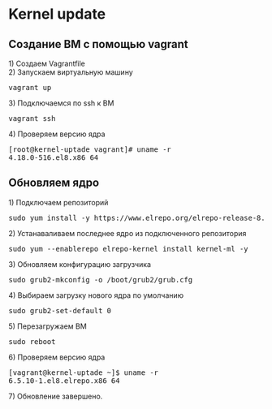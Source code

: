 # Kernel update
<h2>Создание ВМ с помощью vagrant</h2>
1) Cоздаем Vagrantfile<br>
2) Запускаем виртуальную машину
<pre>vagrant up</pre>
3) Подключаемся по ssh к ВМ
<pre>vagrant ssh</pre>
4) Проверяем версию ядра
<pre>[root@kernel-uptade vagrant]# uname -r
4.18.0-516.el8.x86_64
</pre>

<h2>Обновляем ядро</h2>
1) Подключаем репозиторий 
<pre>sudo yum install -y https://www.elrepo.org/elrepo-release-8.el8.elrepo.noarch.rpm </pre>
2) Устанаваливаем последнее ядро из подключенного репозитория
<pre>sudo yum --enablerepo elrepo-kernel install kernel-ml -y</pre>
3) Обновляем конфигурацию загрузчика 
<pre>sudo grub2-mkconfig -o /boot/grub2/grub.cfg</pre>
4) Выбираем загрузку нового ядра по умолчанию
<pre>sudo grub2-set-default 0</pre>
5) Перезагружаем ВМ
<pre>sudo reboot</pre>
6) Проверяем версию ядра
<pre>[vagrant@kernel-uptade ~]$ uname -r
6.5.10-1.el8.elrepo.x86_64</pre>
7) Обновление завершено.

 
